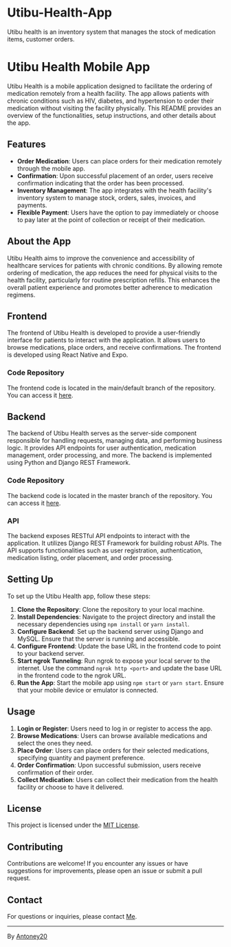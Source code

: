 # Utibu-Health-App
Utibu health is an inventory system that manages the stock of medication items, customer orders.


# Utibu Health Mobile App

Utibu Health is a mobile application designed to facilitate the ordering of medication remotely from a health facility. The app allows patients with chronic conditions such as HIV, diabetes, and hypertension to order their medication without visiting the facility physically. This README provides an overview of the functionalities, setup instructions, and other details about the app.

## Features

- **Order Medication**: Users can place orders for their medication remotely through the mobile app.
- **Confirmation**: Upon successful placement of an order, users receive confirmation indicating that the order has been processed.
- **Inventory Management**: The app integrates with the health facility's inventory system to manage stock, orders, sales, invoices, and payments.
- **Flexible Payment**: Users have the option to pay immediately or choose to pay later at the point of collection or receipt of their medication.

## About the App

Utibu Health aims to improve the convenience and accessibility of healthcare services for patients with chronic conditions. By allowing remote ordering of medication, the app reduces the need for physical visits to the health facility, particularly for routine prescription refills. This enhances the overall patient experience and promotes better adherence to medication regimens.

## Frontend

The frontend of Utibu Health is developed to provide a user-friendly interface for patients to interact with the application. It allows users to browse medications, place orders, and receive confirmations. The frontend is developed using React Native and Expo.

### Code Repository
The frontend code is located in the main/default branch of the repository. You can access it [here](https://github.com/Antoney20/Utibu-Health-App.git).

## Backend

The backend of Utibu Health serves as the server-side component responsible for handling requests, managing data, and performing business logic. It provides API endpoints for user authentication, medication management, order processing, and more. The backend is implemented using Python and Django REST Framework.

### Code Repository
The backend code is located in the master branch of the repository. You can access it [here](https://github.com/Antoney20/Utibu-Health-App.git/tree/master).

### API
The backend exposes RESTful API endpoints to interact with the application. It utilizes Django REST Framework for building robust APIs. The API supports functionalities such as user registration, authentication, medication listing, order placement, and order processing.


## Setting Up

To set up the Utibu Health app, follow these steps:

1. **Clone the Repository**: Clone the repository to your local machine.
2. **Install Dependencies**: Navigate to the project directory and install the necessary dependencies using `npm install` or `yarn install`.
3. **Configure Backend**: Set up the backend server using Django and MySQL. Ensure that the server is running and accessible.
4. **Configure Frontend**: Update the base URL in the frontend code to point to your backend server.
5. **Start ngrok Tunneling**: Run ngrok to expose your local server to the internet. Use the command `ngrok http <port>` and update the base URL in the frontend code to the ngrok URL.
6. **Run the App**: Start the mobile app using `npm start` or `yarn start`. Ensure that your mobile device or emulator is connected.

## Usage

1. **Login or Register**: Users need to log in or register to access the app.
2. **Browse Medications**: Users can browse available medications and select the ones they need.
3. **Place Order**: Users can place orders for their selected medications, specifying quantity and payment preference.
4. **Order Confirmation**: Upon successful submission, users receive confirmation of their order.
5. **Collect Medication**: Users can collect their medication from the health facility or choose to have it delivered.

## License

This project is licensed under the [MIT License](LICENSE).

## Contributing

Contributions are welcome! If you encounter any issues or have suggestions for improvements, please open an issue or submit a pull request.

## Contact

For questions or inquiries, please contact [Me](mailto:contact@utibuhealth.com).

---

By [Antoney20](https://www.utibuhealth.com)
